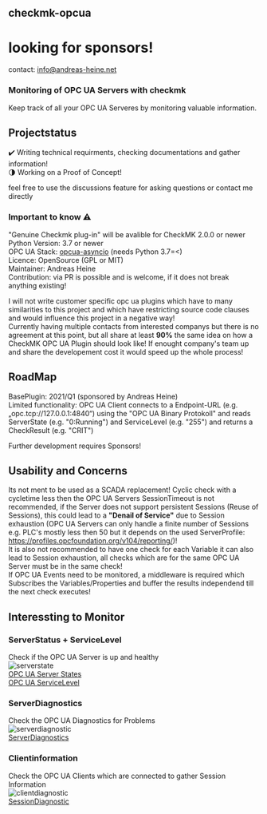 ## checkmk-opcua   
  
# looking for sponsors!      
contact: info@andreas-heine.net    
  
### Monitoring of OPC UA Servers with checkmk  

Keep track of all your OPC UA Serveres by monitoring valuable information.  
   
## Projectstatus  

:heavy_check_mark: Writing technical requirments, checking documentations and gather information!  
:last_quarter_moon: Working on a Proof of Concept!  
  
feel free to use the discussions feature for asking questions or contact me directly  
  
### Important to know :warning:  
"Genuine Checkmk plug-in" will be avalible for CheckMK 2.0.0 or newer  
Python Version: 3.7 or newer  
OPC UA Stack: [opcua-asyncio](https://github.com/FreeOpcUa/opcua-asyncio) (needs Python 3.7=<)  
Licence: OpenSource (GPL or MIT)  
Maintainer: Andreas Heine  
Contribution: via PR is possible and is welcome, if it does not break anything existing!  
  
I will not write customer specific opc ua plugins which have to many similarities to this project and which have restricting source code clauses and would influence this project in a negative way!  
Currently having multiple contacts from interested companys but there is no agreement at this point, but all share at least **90%** the same idea on how a CheckMK OPC UA Plugin should look like! If enought company's team up and share the developement cost it would speed up the whole process!  
  
## RoadMap  
BasePlugin: 2021/Q1 (sponsored by Andreas Heine)  
Limited functionality:
OPC UA Client connects to a Endpoint-URL (e.g. „opc.tcp://127.0.0.1:4840“) using the "OPC UA Binary Protokoll" and reads ServerState (e.g. "0:Running") and ServiceLevel (e.g. "255") and returns a CheckResult (e.g. "CRIT")  
  
Further development requires Sponsors!  
  
## Usability and Concerns  
Its not ment to be used as a SCADA replacement! Cyclic check with a cycletime less then the OPC UA Servers SessionTimeout is not recommended, if the Server does not support persistent Sessions (Reuse of Sessions), this could lead to a **"Denail of Service"** due to Session exhaustion (OPC UA Servers can only handle a finite number of Sessions e.g. PLC's mostly less then 50 but it depends on the used ServerProfile: https://profiles.opcfoundation.org/v104/reporting/)!  
It is also not recommended to have one check for each Variable it can also lead to Session exhaustion, all checks which are for the same OPC UA Server must be in the same check!  
If OPC UA Events need to be monitored, a middleware is required which Subscribes the Variables/Properties and buffer the results independend till the next check executes!  
  
## Interessting to Monitor  
### ServerStatus + ServiceLevel    
Check if the OPC UA Server is up and healthy  
![serverstate](https://user-images.githubusercontent.com/56362817/124394445-c5e7b500-dcff-11eb-8ccd-a7ffc87801f1.PNG)  
[OPC UA Server States](https://reference.opcfoundation.org/v104/Core/DataTypes/ServerState/)  
[OPC UA ServiceLevel](https://reference.opcfoundation.org/v104/Core/docs/Part4/6.6.2/#Table109)  

### ServerDiagnostics  
Check the OPC UA Diagnostics for Problems  
![serverdiagnostic](https://user-images.githubusercontent.com/56362817/124394493-fb8c9e00-dcff-11eb-9657-59adbff8cce9.PNG)  
[ServerDiagnostics](https://reference.opcfoundation.org/v104/Core/docs/Part5/6.3.3/)  

### Clientinformation  
Check the OPC UA Clients which are connected to gather Session Information  
![clientdiagnostic](https://user-images.githubusercontent.com/56362817/124394467-e152c000-dcff-11eb-9aec-3108bdf25529.PNG)  
[SessionDiagnostic](https://reference.opcfoundation.org/v104/Core/docs/Part5/6.3.4/)  
  
